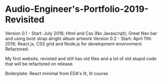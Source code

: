 # Audio-Engineer's-Portfolio-2019-Revisited

Version 0.1 - Start: July 2018; Html and Css (No Javascript); Great Nav bar and using boot strap alright album artwork
Version 0.2 - Start: April 11th 2019; React.js, CSS grid and Node.js for development environment. Refactored.

My first website, revisted and still has old files and a lot of old stupid code that will be refactored on release.

Boilerplate: React minimal from EDA's lit, lit course
